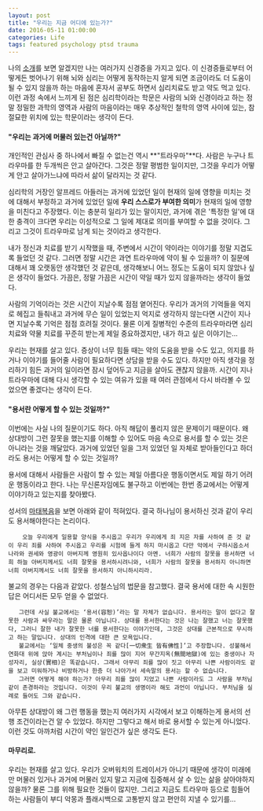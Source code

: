 ```yaml
---
layout: post
title: "우리는 지금 어디에 있는가?"
date: 2016-05-11 01:00:00
categories: Life
tags: featured psychology ptsd trauma
---
```


 나의 [소개](http://realignist.me/about/)를 보면 알겠지만 나는 여러가지 신경증을 가지고 있다. 이 신경증들로부터 어떻게든 벗어나기 위해 뇌와 심리는 어떻게 동작하는지 알게 되면 조금이라도 더 도움이 될 수 있지 않을까 하는 마음에 혼자서 공부도 하면서 심리치료도 받고 약도 먹고 있다. 이런 과정 속에서 느끼게 된 점은 심리학이라는 학문은 사람의 뇌와 신경이라고 하는 정말 정밀한 과학의 영역과 사람의 마음이라는 매우 추상적인 철학의 영역 사이에 있는, 참 절묘한 위치에 있는 학문이라는 생각이 든다.

#### "우리는 과거에 머물러 있는건 아닐까?"

 개인적인 관심사 중 하나에서 빠질 수 없는건 역시 **"트라우마"**다. 사람은 누구나 트라우마를 한 두개씩은 안고 살아간다. 그것은 정말 평범한 일이지만, 그것을 우리가 어떻게 안고 살아가느냐에 따라서 삶이 달라지는 것 같다.
 
 심리학의 거장인 알프레드 아들러는 과거에 있었던 일이 현재의 일에 영향을 미치는 것에 대해서 부정하고 과거에 있었던 일에 **우리 스스로가 부여한 의미**가 현재의 일에 영향을 미친다고 주장했다. 이는 충분히 일리가 있는 말이지만, 과거에 겪은 '특정한 일'에 대한 충격이 크다면 우리는 이성적으로 그 일에 제대로 의미를 부여할 수 없을 것이다. 그리고 그것이 트라우마로 남게 되는 것이라고 생각한다.
 
 내가 정신과 치료를 받기 시작했을 때, 주변에서 시간이 약이라는 이야기를 정말 지겹도록 들었던 것 같다. 그러면 정말 시간은 과연 트라우마에 약이 될 수 있을까? 이 질문에 대해서 꽤 오랫동안 생각했던 것 같은데, 생각해보니 어느 정도는 도움이 되지 않았나 싶은 생각이 들었다. 가끔은, 정말 가끔은 시간이 약일 때가 있지 않을까라는 생각이 들었다.
 
 사람의 기억이라는 것은 시간이 지날수록 점점 옅어진다. 우리가 과거의 기억들을 억지로 헤집고 들춰내고 과거에 무슨 일이 있었는지 억지로 생각하지 않는다면 시간이 지나면 지날수록 기억은 점점 흐려질 것이다. 물론 이게 질병적인 수준의 트라우마라면 심리 치료와 약물 치료를 꾸준히 받는게 제일 중요하겠지만, 내가 하고 싶은 이야기는…
 
 우리는 현재를 살고 있다. 증상이 너무 힘들 때는 약의 도움을 받을 수도 있고, 의지를 하거나 이야기를 들어줄 사람이 필요하다면 상담을 받을 수도 있다. 하지만 아직 생각을 정리하기 힘든 과거의 일이라면 잠시 덮어두고 지금을 살아도 괜찮지 않을까. 시간이 지나 트라우마에 대해 다시 생각할 수 있는 여유가 있을 때 여러 관점에서 다시 바라볼 수 있었으면 좋겠다는 생각이 든다.
 
#### "용서란 어떻게 할 수 있는 것일까?"

 이번에는 사실 나의 질문이기도 하다. 아직 해답이 풀리지 않은 문제이기 때문이다. 왜 상대방이 그런 잘못을 했는지를 이해할 수 있어도 마음 속으로 용서를 할 수 있는 것은 아니라는 것을 깨달았다. 과거에 있었던 일을 그저 있었던 일 자체로 받아들인다고 하더라도 용서는 어떻게 할 수 있는 것일까?
 
 용서에 대해서 사람들은 사람이 할 수 있는 제일 아름다운 행동이면서도 제일 하기 어려운 행동이라고 한다. 나는 무신론자임에도 불구하고 이번에는 한번 종교에서는 어떻게 이야기하고 있는지를 찾아봤다.
 
 성서의 [마태복음](http://kcm.co.kr/bible/kor/Mat6.html)을 보면 아래와 같이 적혀있다. 결국 하나님이 용서하신 것과 같이 우리도 용서해야한다는 논리이다.

		오늘 우리에게 일용할 양식을 주시옵고 우리가 우리에게 죄 지은 자를 사하여 준 것 같이 우리 죄를 사하여 주시옵고 우리를 시험에 들게 하지 마시옵고 다만 악에서 구하시옵소서 나라와 권세와 영광이 아버지께 영원히 있사옵나이다 아멘. 너희가 사람의 잘못을 용서하면 너희 하늘 아버지께서도 너희 잘못을 용서하시려니와, 너희가 사람의 잘못을 용서하지 아니하면 너희 아버지께서도 너희 잘못을 용서하지 아니하시리라.
 
 불교의 경우는 다음과 같았다. 성철스님의 법문을 참고했다. 결국 용서에 대한 속 시원한 답은 어디서든 모두 얻을 수 없었다.

	   그런데 사실 불교에서는 ‘용서(容恕)’라는 말 자체가 없습니다. 용서라는 말이 없다고 잘못한 사람과 싸우라는 말은 물론 아닙니다. 상대를 용서한다는 것은 나는 잘했고 너는 잘못했다, 그러니 잘한 내가 잘못한 너를 용서한다는 이야기인데, 그것은 상대를 근본적으로 무시하고 하는 말입니다. 상대의 인격에 대한 큰 모욕입니다.
	   불교에서는 ‘일체 중생의 불성은 꼭 같다[一切衆生 皆有佛性]’고 주장합니다. 성불해서 연화대 위에 앉아 계시는 부처님이나 죄를 많이 지어 무간지옥(無間地獄)에 있는 중생이나 자성자리, 실상(實相)은 똑같습니다. 그래서 아무리 죄를 많이 짓고 아무리 나쁜 사람이라도 겉을 보고 미워하거나 비방하거나 한층 더 나아가서 세속말의 용서는 할 수 없습니다.
	   그러면 어떻게 해야 하는가? 아무리 죄를 많이 지었고 나쁜 사람이라도 그 사람을 부처님같이 존경하라는 것입니다. 이것이 우리 불교의 생명이라 해도 과언이 아닙니다. 부처님을 실례로 들어도 그와 같습니다.

 아무튼 상대방이 왜 그런 행동을 했는지 여러가지 시각에서 보고 이해하는게 용서의 선행 조건이라는건 알 수 있었다. 하지만 그렇다고 해서 바로 용서할 수 있는게 아니었다. 이런 것도 아까처럼 시간이 약인 일인건가 싶은 생각도 든다.
 
#### 마무리로.

우리는 현재를 살고 있다. 우리가 오버워치의 트레이서가 아니기 때문에 생각이 미래에만 머물러 있거나 과거에 머물러 있지 말고 지금에 집중해서 살 수 있는 삶을 살아야하지 않을까? 물론 그를 위해 필요한 것들이 많지만. 그리고 지금도 트라우마 등으로 힘들어하는 사람들이 부디 악몽과 플래시백으로 고통받지 않고 편안히 지낼 수 있기를…